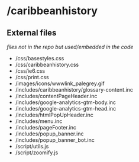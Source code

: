 # /caribbeanhistory

## External files
_files not in the repo but used/embedded in the code_

 - /css/basestyles.css
 - /css/caribbeanhistory.css
 - /css/ie6.css
 - /css/print.css
 - /images/icons/wwwlink_palegrey.gif
 - /includes/caribbeanhistory/glossary-content.inc
 - /includes/contentPageHeader.inc
 - /includes/google-analytics-gtm-body.inc
 - /includes/google-analytics-gtm-head.inc
 - /includes/htmlPopUpHeader.inc
 - /includes/menu.inc
 - /includes/pageFooter.inc
 - /includes/popup_banner.inc
 - /includes/popup_banner_bot.inc
 - /script/utils.js
 - /script/zoomify.js
